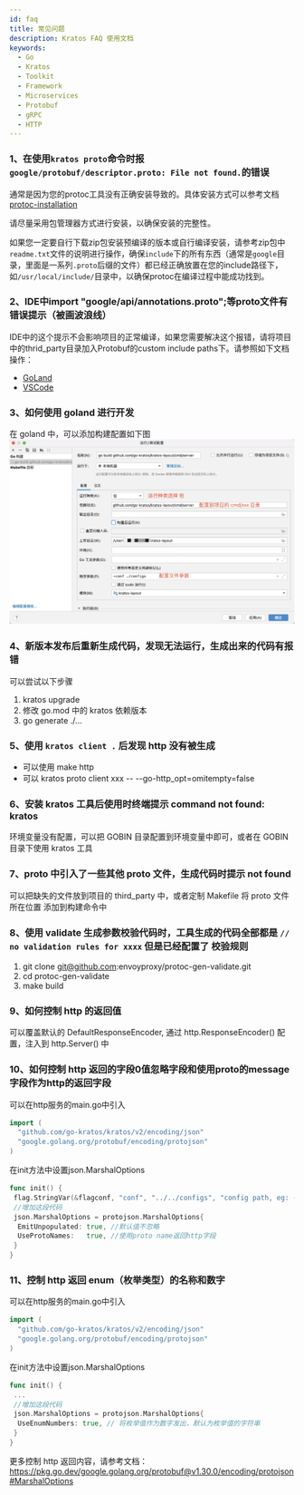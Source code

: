 ```yaml
---
id: faq
title: 常见问题
description: Kratos FAQ 使用文档
keywords:
  - Go 
  - Kratos
  - Toolkit
  - Framework
  - Microservices
  - Protobuf
  - gRPC
  - HTTP
---
```


### 1、在使用`kratos proto`命令时报`google/protobuf/descriptor.proto: File not found.`的错误

通常是因为您的protoc工具没有正确安装导致的。具体安装方式可以参考文档[protoc-installation](https://grpc.io/docs/protoc-installation/)

请尽量采用包管理器方式进行安装，以确保安装的完整性。

如果您一定要自行下载zip包安装预编译的版本或自行编译安装，请参考zip包中`readme.txt`文件的说明进行操作，确保`include`下的所有东西（通常是`google`目录，里面是一系列`.proto`后缀的文件）都已经正确放置在您的include路径下，如`/usr/local/include/`目录中，以确保protoc在编译过程中能成功找到。

### 2、IDE中import "google/api/annotations.proto";等proto文件有错误提示（被画波浪线）

IDE中的这个提示不会影响项目的正常编译，如果您需要解决这个报错，请将项目中的thrid_party目录加入Protobuf的custom include paths下。请参照如下文档操作：

* [GoLand](https://github.com/ksprojects/protobuf-jetbrains-plugin#configuration)
* [VSCode](https://github.com/zxh0/vscode-proto3#extension-settings)

### 3、如何使用 goland 进行开发

在 goland 中，可以添加构建配置如下图
<img src="/images/goland.png" width="650px" />

### 4、新版本发布后重新生成代码，发现无法运行，生成出来的代码有报错

可以尝试以下步骤

1. kratos upgrade
2. 修改 go.mod 中的 kratos 依赖版本
3. go generate ./...

### 5、使用 `kratos client .` 后发现 http 没有被生成

* 可以使用 make http
* 可以 kratos proto client xxx -- --go-http_opt=omitempty=false

### 6、安装 kratos 工具后使用时终端提示 command not found: kratos

环境变量没有配置，可以把 GOBIN 目录配置到环境变量中即可，或者在 GOBIN 目录下使用 kratos 工具

### 7、proto 中引入了一些其他 proto 文件，生成代码时提示 not found

可以把缺失的文件放到项目的 third_party 中，或者定制 Makefile 将 proto 文件所在位置 添加到构建命令中

### 8、使用 validate 生成参数校验代码时，工具生成的代码全部都是 `// no validation rules for xxxx` 但是已经配置了 校验规则

1. git clone git@github.com:envoyproxy/protoc-gen-validate.git
2. cd protoc-gen-validate
3. make build

### 9、如何控制 http 的返回值

可以覆盖默认的 DefaultResponseEncoder, 通过 http.ResponseEncoder() 配置，注入到 http.Server() 中

### 10、如何控制 http 返回的字段0值忽略字段和使用proto的message字段作为http的返回字段

可以在http服务的main.go中引入

```go
import (
  "github.com/go-kratos/kratos/v2/encoding/json"
  "google.golang.org/protobuf/encoding/protojson"
)
```

在init方法中设置json.MarshalOptions

```go
func init() {
 flag.StringVar(&flagconf, "conf", "../../configs", "config path, eg: -conf config.yaml")
 //增加这段代码
 json.MarshalOptions = protojson.MarshalOptions{
  EmitUnpopulated: true, //默认值不忽略
  UseProtoNames:   true, //使用proto name返回http字段
 }
}
```

### 11、控制 http 返回 enum（枚举类型）的名称和数字

可以在http服务的main.go中引入

```go
import (
  "github.com/go-kratos/kratos/v2/encoding/json"
  "google.golang.org/protobuf/encoding/protojson"
)
```

在init方法中设置json.MarshalOptions

```go
func init() {
 ...
 //增加这段代码
 json.MarshalOptions = protojson.MarshalOptions{
  UseEnumNumbers: true, // 将枚举值作为数字发出，默认为枚举值的字符串
 }
}
```

更多控制 http 返回内容，请参考文档：https://pkg.go.dev/google.golang.org/protobuf@v1.30.0/encoding/protojson#MarshalOptions
